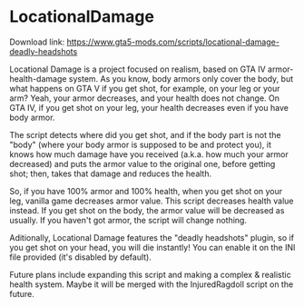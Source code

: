 # LocationalDamage

Download link: https://www.gta5-mods.com/scripts/locational-damage-deadly-headshots

Locational Damage is a project focused on realism, based on GTA IV armor-health-damage system. As you know, body armors only cover the body, but what happens on GTA V if you get shot, for example, on your leg or your arm? Yeah, your armor decreases, and your health does not change. On GTA IV, if you get shot on your leg, your health decreases even if you have body armor.

The script detects where did you get shot, and if the body part is not the "body" (where your body armor is supposed to be and protect you), it knows how much damage have you received (a.k.a. how much your armor decreased) and puts the armor value to the original one, before getting shot; then, takes that damage and reduces the health. 

So, if you have 100% armor and 100% health, when you get shot on your leg, vanilla game decreases armor value. This script decreases health value instead. If you get shot on the body, the armor value will be decreased as usually. If you haven't got armor, the script will change nothing. 

Aditionally, Locational Damage features the "deadly headshots" plugin, so if you get shot on your head, you will die instantly! You can enable it on the INI file provided (it's disabled by default).

Future plans include expanding this script and making a complex & realistic health system. Maybe it will be merged with the InjuredRagdoll script on the future.
